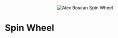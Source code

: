 <p align="center">
  <img src="[https://raw.githubusercontent.com/boscan-alexandru/spin-wheel/main/wheel_component.png](https://raw.githubusercontent.com/boscan-alexandru/spin-wheel/main/wheel_component.png?token=GHSAT0AAAAAAB6VYFNMT7LSNNC6EDPRV2D6ZDCOHCA)" alt="Alex Boscan Spin Wheel">
</p>

# Spin Wheel

